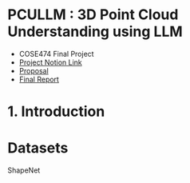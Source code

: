 # PCULLM : 3D Point Cloud Understanding using LLM
* COSE474 Final Project
* [Project Notion Link](https://hollydooda.notion.site/COSE474-Final-Project-3D-Point-Cloud-Understanding-using-LLM-8421aac4d7204b23bfab7573b830bc28?pvs=4)
* [Proposal](https://github.com/kchaehyeon01/KU23F_COSE474_PCULLM/blob/main/Final_Project-Proposal.pdf)
* [Final Report]()


# 1. Introduction

# Datasets
ShapeNet
